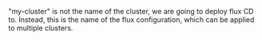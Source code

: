"my-cluster" is not the name of the cluster, we are going to deploy flux CD to. Instead, this is the name of the 
flux configuration, which can be applied to multiple clusters.  